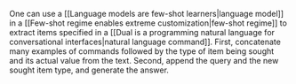---
---

One can use a [[Language models are few-shot learners|language model]] in a [[Few-shot regime enables extreme customization|few-shot regime]] to extract items specified in a [[Dual is a programming natural language for conversational interfaces|natural language command]]. First, concatenate many examples of commands followed by the type of item being sought and its actual value from the text. Second, append the query and the new sought item type, and generate the answer.